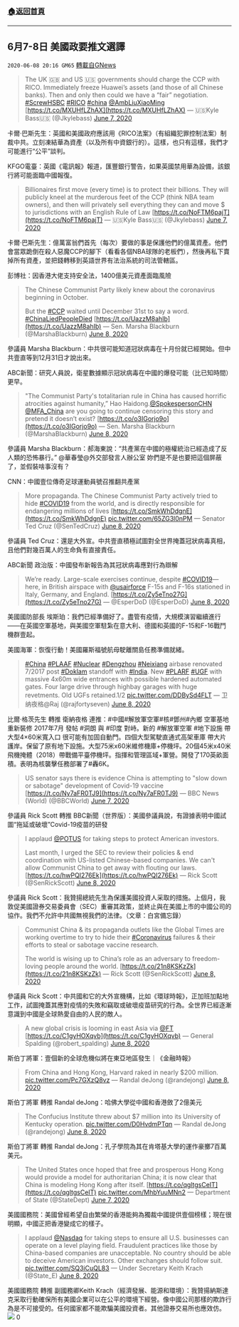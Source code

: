 ###  [:house:返回首頁](https://github.com/ourhimalayas/txt)
---

## 6月7-8日 美國政要推文選譯
`2020-06-08 20:16 GM65` [轉載自GNews](https://gnews.org/zh-hant/227211/)

> The UK 🇬🇧 and US 🇺🇸 governments should charge the CCP with RICO. Immediately freeze Huawei’s assets (and those of all Chinese banks). Then and only then could we have a “fair” negotiation. [#ScrewHSBC](https://twitter.com/hashtag/ScrewHSBC?src=hash&amp;ref_src=twsrc%5Etfw) [#RICO](https://twitter.com/hashtag/RICO?src=hash&amp;ref_src=twsrc%5Etfw) [#china](https://twitter.com/hashtag/china?src=hash&amp;ref_src=twsrc%5Etfw) ⁦⁦[@AmbLiuXiaoMing](https://twitter.com/AmbLiuXiaoMing?ref_src=twsrc%5Etfw)⁩ [https://t.co/MXUHfLZhAX](https://t.co/MXUHfLZhAX)
> — 🇺🇸Kyle Bass🇺🇸 (@Jkylebass) [June 7, 2020](https://twitter.com/Jkylebass/status/1269453528705249281?ref_src=twsrc%5Etfw)

卡爾·巴斯先生：英國和美國政府應該用《RICO法案》（有組織犯罪控制法案）制裁中共。立刻凍結華為資產（以及所有中資銀行的）。這樣，也只有這樣，我們才可能進行“公平”談判。

KFGO電臺：英國《電訊報》報道，匯豐銀行警告，如果英國禁用華為設備，該銀行將可能面臨中國報復。

> Billionaires first move (every time) is to protect their billions. They will publicly kneel at the murderous feet of the CCP (think NBA team owners), and then will privately sell everything they can and move $ to jurisdictions with an English Rule of Law [https://t.co/NoFTM6pajT](https://t.co/NoFTM6pajT)
> — 🇺🇸Kyle Bass🇺🇸 (@Jkylebass) [June 7, 2020](https://twitter.com/Jkylebass/status/1269625959382212608?ref_src=twsrc%5Etfw)

卡爾·巴斯先生：億萬富翁們首先（每次）要做的事是保護他們的億萬資產。他們會當眾跪倒在殺人惡魔CCP的腳下（看看各個NBA球隊的老板們），然後再私下賣掉所有資產，並把錢轉移到英語世界有法治系統的司法管轄區。

彭博社：因香港大佬支持安全法，1400億美元資產面臨風險

> The Chinese Communist Party likely knew about the coronavirus beginning in October.
>  
> But the [#CCP](https://twitter.com/hashtag/CCP?src=hash&amp;ref_src=twsrc%5Etfw) waited until December 31st to say a word. [#ChinaLiedPeopleDied](https://twitter.com/hashtag/ChinaLiedPeopleDied?src=hash&amp;ref_src=twsrc%5Etfw) 
>  [https://t.co/UazzM8ahIb](https://t.co/UazzM8ahIb)
> — Sen. Marsha Blackburn (@MarshaBlackburn) [June 8, 2020](https://twitter.com/MarshaBlackburn/status/1270098656633356289?ref_src=twsrc%5Etfw)

參議員 Marsha Blackburn：中共很可能知道冠狀病毒在十月份就已經開始。但中共壹直等到12月31日才說出來。

ABC新聞：研究人員說，衛星數據顯示冠狀病毒在中國的爆發可能（比已知時間）更早。

> "The Communist Party's totalitarian rule in China has caused horrific atrocities against humanity,” Hao Haidong.[@SpokespersonCHN](https://twitter.com/SpokespersonCHN?ref_src=twsrc%5Etfw) [@MFA\_China](https://twitter.com/MFA_China?ref_src=twsrc%5Etfw) are you going to continue censoring this story and pretend it doesn’t exist? [https://t.co/o3IGorjo9o](https://t.co/o3IGorjo9o)
> — Sen. Marsha Blackburn (@MarshaBlackburn) [June 8, 2020](https://twitter.com/MarshaBlackburn/status/1270050562449367042?ref_src=twsrc%5Etfw)

參議員 Marsha Blackburn：郝海東說：“共產黨在中國的極權統治已經造成了反人類的恐怖暴行。” @華春瑩@外交部發言人辦公室 妳們是不是也要把這個屏蔽了，並假裝啥事沒有？

CNN：中國壹位傳奇足球運動員號召推翻共產黨

> More propaganda. The Chinese Communist Party actively tried to hide [#COVID19](https://twitter.com/hashtag/COVID19?src=hash&amp;ref_src=twsrc%5Etfw) from the world, and is directly responsible for endangering millions of lives [https://t.co/SmkWhDdgnE](https://t.co/SmkWhDdgnE) [pic.twitter.com/65ZG3l0nPM](https://t.co/65ZG3l0nPM)
> — Senator Ted Cruz (@SenTedCruz) [June 8, 2020](https://twitter.com/SenTedCruz/status/1270031800631525378?ref_src=twsrc%5Etfw)

參議員 Ted Cruz：還是大外宣。中共壹直積極試圖對全世界掩蓋冠狀病毒真相，且他們對幾百萬人的生命負有直接責任。

ABC新聞 政治版：中國發布新報告為其冠狀病毒應對行為辯解

> We’re ready. Large-scale exercises continue, despite [#COVID19](https://twitter.com/hashtag/COVID19?src=hash&amp;ref_src=twsrc%5Etfw)—here, in British airspace with [@usairforce](https://twitter.com/usairforce?ref_src=twsrc%5Etfw) F-15s and F-16s stationed in Italy, Germany, and England. [https://t.co/Zy5eTno27G](https://t.co/Zy5eTno27G)
> — @EsperDoD (@EsperDoD) [June 8, 2020](https://twitter.com/EsperDoD/status/1270099589354356736?ref_src=twsrc%5Etfw)

美國國防部長 埃斯珀：我們已經準備好了。盡管有疫情，大規模演習繼續進行——在英國空軍基地，與美國空軍駐紮在意大利、德國和英國的F-15和F-16戰鬥機群壹起。

美國海軍：恢復行動！美國羅斯福號航母駛離關島任務準備就緒。

> [#China](https://twitter.com/hashtag/China?src=hash&amp;ref_src=twsrc%5Etfw) [#PLAAF](https://twitter.com/hashtag/PLAAF?src=hash&amp;ref_src=twsrc%5Etfw) [#Nuclear](https://twitter.com/hashtag/Nuclear?src=hash&amp;ref_src=twsrc%5Etfw) [#Dengzhou](https://twitter.com/hashtag/Dengzhou?src=hash&amp;ref_src=twsrc%5Etfw) [#Neixiang](https://twitter.com/hashtag/Neixiang?src=hash&amp;ref_src=twsrc%5Etfw) airbase renovated 7/2017 post [#Doklam](https://twitter.com/hashtag/Doklam?src=hash&amp;ref_src=twsrc%5Etfw) standoff with [#India](https://twitter.com/hashtag/India?src=hash&amp;ref_src=twsrc%5Etfw).
> New [#PLARF](https://twitter.com/hashtag/PLARF?src=hash&amp;ref_src=twsrc%5Etfw) [#UGF](https://twitter.com/hashtag/UGF?src=hash&amp;ref_src=twsrc%5Etfw) with massive 4x60m wide entrances with possible hardened automated gates.
> Four large drive through highbay garages with huge revetments.
> Old UGFs retained.1/2 [pic.twitter.com/DDBySd4FLT](https://t.co/DDBySd4FLT)
> — 卫纳夜格@Raj (@rajfortyseven) [June 8, 2020](https://twitter.com/rajfortyseven/status/1269870298054066177?ref_src=twsrc%5Etfw)

比爾·格茨先生 轉推 衛納夜格 連推：#中國#解放軍空軍#核#鄧州#內鄉 空軍基地 重新裝修 2017年7月 發帖 #洞朗 與 #印度 對峙。新的 #解放軍空軍 #地下設施 帶大型4×60米寬入口 很可能有加固自動門。四個大型駕駛直通式高架車庫 帶大片護岸。保留了原有地下設施。大型75米x60米維修機庫+停機坪。20個45米x40米飛機掩體（2018）帶戰備平臺停機坪。指揮和管理區域+軍營。開發了170英畝面積。表明為核襲擊任務部署了#轟6K。

> US senator says there is evidence China is attempting to "slow down or sabotage" development of Covid-19 vaccine [https://t.co/Ny7aFR0TJ9](https://t.co/Ny7aFR0TJ9)
> — BBC News (World) (@BBCWorld) [June 7, 2020](https://twitter.com/BBCWorld/status/1269579876660543490?ref_src=twsrc%5Etfw)

參議員 Rick Scott 轉推 BBC新聞（世界版）：美國參議員說，有證據表明中國試圖“拖延或破壞”Covid-19疫苗的研發

> I applaud [@POTUS](https://twitter.com/POTUS?ref_src=twsrc%5Etfw) for taking steps to protect American investors.
>  
> Last month, I urged the SEC to review their policies & end coordination with US-listed Chinese-based companies. We can't allow Communist China to get away with flouting our laws.[https://t.co/hwPQI276Ek](https://t.co/hwPQI276Ek)
> — Rick Scott (@SenRickScott) [June 8, 2020](https://twitter.com/SenRickScott/status/1269996118949101569?ref_src=twsrc%5Etfw)

參議員 Rick Scott：我贊揚總統先生為保護美國投資人采取的措施。上個月，我敦促美國證券交易委員會（SEC）重審其政策，並終止與在美國上市的中國公司的協作。我們不允許中共國無視我們的法律。（文章：白宮備忘錄）

> Communist China & its propaganda outlets like the Global Times are working overtime to try to hide their [#Coronavirus](https://twitter.com/hashtag/Coronavirus?src=hash&amp;ref_src=twsrc%5Etfw) failures & their efforts to steal or sabotage vaccine research.
> 
> The world is wising up to China’s role as an adversary to freedom-loving people around the world. [https://t.co/21n8KSKzZk](https://t.co/21n8KSKzZk)
> — Rick Scott (@SenRickScott) [June 8, 2020](https://twitter.com/SenRickScott/status/1270025974919434241?ref_src=twsrc%5Etfw)

參議員 Rick Scott：中共國和它的大外宣機構，比如《環球時報》，正加班加點地工作，試圖掩蓋其應對疫情的失敗和竊取或破壞疫苗研究的行為。全世界已經逐漸意識到中國是全球熱愛自由的人民的敵人。

> A new global crisis is looming in east Asia via [@FT](https://twitter.com/FT?ref_src=twsrc%5Etfw)
>  [https://t.co/C1gyHOXqvb](https://t.co/C1gyHOXqvb)
> — General Spalding (@robert\_spalding) [June 8, 2020](https://twitter.com/robert_spalding/status/1270124664354934785?ref_src=twsrc%5Etfw)

斯伯丁將軍：壹個新的全球危機似將在東亞地區發生｜《金融時報》

> From China and Hong Kong, Harvard raked in nearly $200 million. [pic.twitter.com/Pc7GXzQ8vz](https://t.co/Pc7GXzQ8vz)
> — Randal deJong (@randejong) [June 8, 2020](https://twitter.com/randejong/status/1270048830038462464?ref_src=twsrc%5Etfw)

斯伯丁將軍 轉推 Randal deJong：哈佛大學從中國和香港斂了2億美元

> The Confucius Institute threw about $7 million into its University of Kentucky operation. [pic.twitter.com/D0HvdmPTqn](https://t.co/D0HvdmPTqn)
> — Randal deJong (@randejong) [June 8, 2020](https://twitter.com/randejong/status/1270039620428988416?ref_src=twsrc%5Etfw)

斯伯丁將軍 轉推 Randal deJong：孔子學院為其在肯塔基大學的運作豪擲7百萬美元。

> The United States once hoped that free and prosperous Hong Kong would provide a model for authoritarian China; it is now clear that China is modeling Hong Kong after itself. [https://t.co/qgltgsCeIT](https://t.co/qgltgsCeIT) [pic.twitter.com/MhbYuuMNn2](https://t.co/MhbYuuMNn2)
> — Department of State (@StateDept) [June 7, 2020](https://twitter.com/StateDept/status/1269736038936842242?ref_src=twsrc%5Etfw)

美國國務院：美國曾經希望自由繁榮的香港能夠為獨裁中國提供壹個榜樣；現在很明顯，中國正把香港變成它的樣子。

> I applaud [@Nasdaq](https://twitter.com/Nasdaq?ref_src=twsrc%5Etfw) for taking steps to ensure all U.S. businesses can operate on a level playing field. Fraudulent practices like those by China-based companies are unacceptable. No country should be able to deceive American investors. Other exchanges should follow suit. [pic.twitter.com/SQ3iCuQL83](https://t.co/SQ3iCuQL83)
> — Under Secretary Keith Krach (@State\_E) [June 8, 2020](https://twitter.com/State_E/status/1270034937614344193?ref_src=twsrc%5Etfw)

美國國務院 轉推 副國務卿Keith Krach（經濟發展、能源和環境）：我贊揚納斯達克采取行動確保所有美國企業可以在公平的環境下經營。像中國公司那樣的欺詐行為是不可接受的。任何國家都不能欺騙美國投資者。其他證券交易所也應效仿。
![](https://s3.amazonaws.com/gnews-media-offload/wp-content/uploads/2020/06/08201241/64-1.jpg)
0
